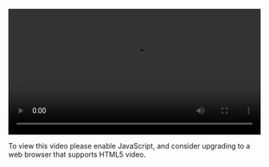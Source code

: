 <video controls="" style="width: 100%; display: block;"><source src="http://o86bpj665.bkt.clouddn.com/nodejs-lego/2-2-built-in-modules.mp4" type="video/mp4"><p>To view this video please enable JavaScript, and consider upgrading to a web browser that supports HTML5 video.</p></video>
